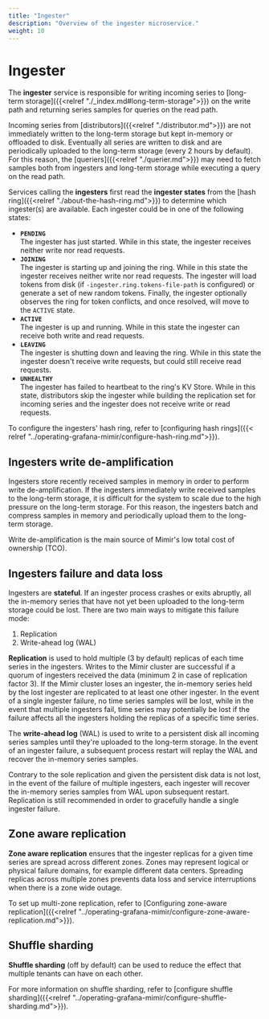 ```yaml
---
title: "Ingester"
description: "Overview of the ingester microservice."
weight: 10
---
```


# Ingester

The **ingester** service is responsible for writing incoming series to [long-term storage]({{<relref "./_index.md#long-term-storage">}}) on the write path and returning series samples for queries on the read path.

Incoming series from [distributors]({{<relref "./distributor.md">}}) are not immediately written to the long-term storage but kept in-memory or offloaded to disk. Eventually all series are written to disk and are periodically uploaded to the long-term storage (every 2 hours by default). For this reason, the [queriers]({{<relref "./querier.md">}}) may need to fetch samples both from ingesters and long-term storage while executing a query on the read path.

Services calling the **ingesters** first read the **ingester states** from the [hash ring]({{<relref "./about-the-hash-ring.md">}}) to determine which ingester(s) are available. Each ingester could be in one of the following states:

- **`PENDING`**<br />
  The ingester has just started. While in this state, the ingester receives neither write nor read requests.
- **`JOINING`**<br />
  The ingester is starting up and joining the ring. While in this state the ingester receives neither write nor read requests. The ingester will load tokens from disk (if `-ingester.ring.tokens-file-path` is configured) or generate a set of new random tokens. Finally, the ingester optionally observes the ring for token conflicts, and once resolved, will move to the `ACTIVE` state.
- **`ACTIVE`**<br />
  The ingester is up and running. While in this state the ingester can receive both write and read requests.
- **`LEAVING`**<br />
  The ingester is shutting down and leaving the ring. While in this state the ingester doesn't receive write requests, but could still receive read requests.
- **`UNHEALTHY`**<br />
  The ingester has failed to heartbeat to the ring's KV Store. While in this state, distributors skip the ingester while building the replication set for incoming series and the ingester does not receive write or read requests.

To configure the ingesters' hash ring, refer to [configuring hash rings]({{< relref "../operating-grafana-mimir/configure-hash-ring.md">}}).

## Ingesters write de-amplification

Ingesters store recently received samples in memory in order to perform write de-amplification. If the ingesters immediately write received samples to the long-term storage, it is difficult for the system to scale due to the high pressure on the long-term storage. For this reason, the ingesters batch and compress samples in memory and periodically upload them to the long-term storage.

Write de-amplification is the main source of Mimir's low total cost of ownership (TCO).

## Ingesters failure and data loss

Ingesters are **stateful**. If an ingester process crashes or exits abruptly, all the in-memory series that have not yet been uploaded to the long-term storage could be lost. There are two main ways to mitigate this failure mode:

1. Replication
2. Write-ahead log (WAL)

**Replication** is used to hold multiple (3 by default) replicas of each time series in the ingesters. Writes to the Mimir cluster are successful if a quorum of ingesters received the data (minimum 2 in case of replication factor 3). If the Mimir cluster loses an ingester, the in-memory series held by the lost ingester are replicated to at least one other ingester. In the event of a single ingester failure, no time series samples will be lost, while in the event that multiple ingesters fail, time series may potentially be lost if the failure affects all the ingesters holding the replicas of a specific time series.

The **write-ahead log** (WAL) is used to write to a persistent disk all incoming series samples until they're uploaded to the long-term storage. In the event of an ingester failure, a subsequent process restart will replay the WAL and recover the in-memory series samples.

Contrary to the sole replication and given the persistent disk data is not lost, in the event of the failure of multiple ingesters, each ingester will recover the in-memory series samples from WAL upon subsequent restart. Replication is still recommended in order to gracefully handle a single ingester failure.

## Zone aware replication

**Zone aware replication** ensures that the ingester replicas for a given time series are spread across different zones.
Zones may represent logical or physical failure domains, for example different data centers.
Spreading replicas across multiple zones prevents data loss and service interruptions when there is a zone wide outage.

To set up multi-zone replication, refer to [Configuring zone-aware replication]({{<relref "../operating-grafana-mimir/configure-zone-aware-replication.md">}}).

## Shuffle sharding

**Shuffle sharding** (off by default) can be used to reduce the effect that multiple tenants can have on each other.

For more information on shuffle sharding, refer to [configure shuffle sharding]({{<relref "../operating-grafana-mimir/configure-shuffle-sharding.md">}}).
